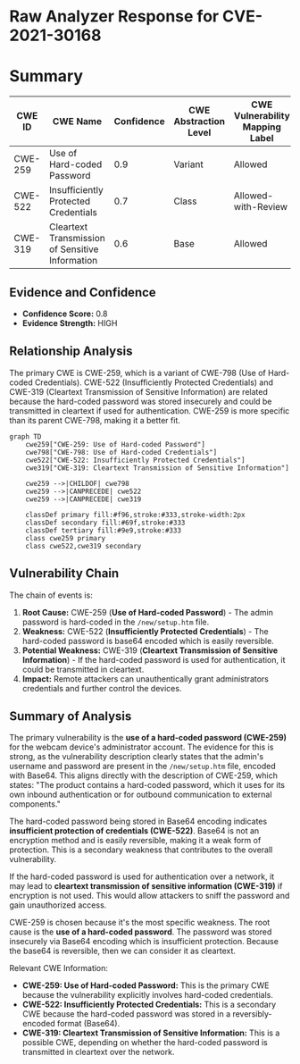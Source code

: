 # Raw Analyzer Response for CVE-2021-30168

# Summary
| CWE ID | CWE Name | Confidence | CWE Abstraction Level | CWE Vulnerability Mapping Label | CWE-Vulnerability Mapping Notes |
|---|---|---|---|---|---|
| CWE-259 | Use of Hard-coded Password | 0.9 | Variant | Allowed | Primary CWE |
| CWE-522 | Insufficiently Protected Credentials | 0.7 | Class | Allowed-with-Review | Secondary Candidate |
| CWE-319 | Cleartext Transmission of Sensitive Information | 0.6 | Base | Allowed | Secondary Candidate |

## Evidence and Confidence

*   **Confidence Score:** 0.8
*   **Evidence Strength:** HIGH

## Relationship Analysis
The primary CWE is CWE-259, which is a variant of CWE-798 (Use of Hard-coded Credentials). CWE-522 (Insufficiently Protected Credentials) and CWE-319 (Cleartext Transmission of Sensitive Information) are related because the hard-coded password was stored insecurely and could be transmitted in cleartext if used for authentication. CWE-259 is more specific than its parent CWE-798, making it a better fit.

```mermaid
graph TD
    cwe259["CWE-259: Use of Hard-coded Password"]
    cwe798["CWE-798: Use of Hard-coded Credentials"]
    cwe522["CWE-522: Insufficiently Protected Credentials"]
    cwe319["CWE-319: Cleartext Transmission of Sensitive Information"]
    
    cwe259 -->|CHILDOF| cwe798
    cwe259 -->|CANPRECEDE| cwe522
    cwe259 -->|CANPRECEDE| cwe319
    
    classDef primary fill:#f96,stroke:#333,stroke-width:2px
    classDef secondary fill:#69f,stroke:#333
    classDef tertiary fill:#9e9,stroke:#333
    class cwe259 primary
    class cwe522,cwe319 secondary
```

## Vulnerability Chain
The chain of events is:
1.  **Root Cause:** CWE-259 (**Use of Hard-coded Password**) - The admin password is hard-coded in the `/new/setup.htm` file.
2.  **Weakness:** CWE-522 (**Insufficiently Protected Credentials**) - The hard-coded password is base64 encoded which is easily reversible.
3.  **Potential Weakness:** CWE-319 (**Cleartext Transmission of Sensitive Information**) - If the hard-coded password is used for authentication, it could be transmitted in cleartext.
4.  **Impact:** Remote attackers can unauthentically grant administrators credentials and further control the devices.

## Summary of Analysis
The primary vulnerability is the **use of a hard-coded password (CWE-259)** for the webcam device's administrator account. The evidence for this is strong, as the vulnerability description clearly states that the admin's username and password are present in the `/new/setup.htm` file, encoded with Base64. This aligns directly with the description of CWE-259, which states: "The product contains a hard-coded password, which it uses for its own inbound authentication or for outbound communication to external components."

The hard-coded password being stored in Base64 encoding indicates **insufficient protection of credentials (CWE-522)**. Base64 is not an encryption method and is easily reversible, making it a weak form of protection. This is a secondary weakness that contributes to the overall vulnerability.

If the hard-coded password is used for authentication over a network, it may lead to **cleartext transmission of sensitive information (CWE-319)** if encryption is not used. This would allow attackers to sniff the password and gain unauthorized access.

CWE-259 is chosen because it's the most specific weakness. The root cause is the **use of a hard-coded password**. The password was stored insecurely via Base64 encoding which is insufficient protection. Because the base64 is reversible, then we can consider it as cleartext. 

Relevant CWE Information:
- **CWE-259: Use of Hard-coded Password:** This is the primary CWE because the vulnerability explicitly involves hard-coded credentials.
- **CWE-522: Insufficiently Protected Credentials:** This is a secondary CWE because the hard-coded password was stored in a reversibly-encoded format (Base64).
- **CWE-319: Cleartext Transmission of Sensitive Information:** This is a possible CWE, depending on whether the hard-coded password is transmitted in cleartext over the network.